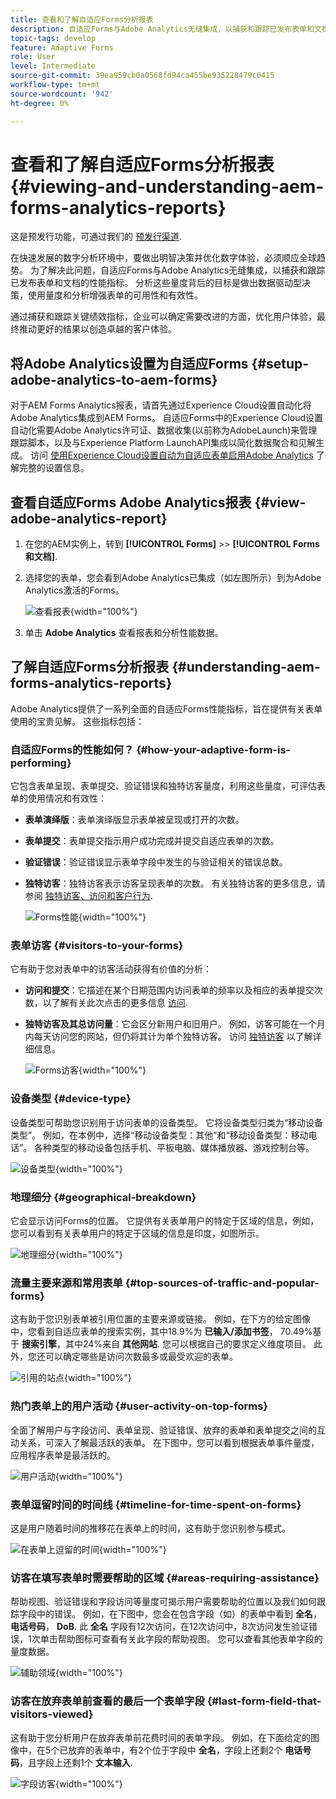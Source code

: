 ```yaml
---
title: 查看和了解自适应Forms分析报表
description: 自适应Forms与Adobe Analytics无缝集成，以捕获和跟踪已发布表单和文档的性能指标。
topic-tags: develop
feature: Adaptive Forms
role: User
level: Intermediate
source-git-commit: 39ea959cb0a0568fd94ca455be935228479c0415
workflow-type: tm+mt
source-wordcount: '942'
ht-degree: 0%

---
```



# 查看和了解自适应Forms分析报表 {#viewing-and-understanding-aem-forms-analytics-reports}

<span class="preview"> 这是预发行功能，可通过我们的 [预发行渠道](https://experienceleague.adobe.com/docs/experience-manager-cloud-service/content/release-notes/prerelease.html#new-features). </span>

在快速发展的数字分析环境中，要做出明智决策并优化数字体验，必须顺应全球趋势。 为了解决此问题，自适应Forms与Adobe Analytics无缝集成，以捕获和跟踪已发布表单和文档的性能指标。 分析这些量度背后的目标是做出数据驱动型决策，使用量度和分析增强表单的可用性和有效性。

通过捕获和跟踪关键绩效指标，企业可以确定需要改进的方面，优化用户体验，最终推动更好的结果以创造卓越的客户体验。

## 将Adobe Analytics设置为自适应Forms {#setup-adobe-analytics-to-aem-forms}

对于AEM Forms Analytics报表，请首先通过Experience Cloud设置自动化将Adobe Analytics集成到AEM Forms。 自适应Forms中的Experience Cloud设置自动化需要Adobe Analytics许可证、数据收集(以前称为AdobeLaunch)来管理跟踪脚本，以及与Experience Platform LaunchAPI集成以简化数据聚合和见解生成。 访问 [使用Experience Cloud设置自动为自适应表单启用Adobe Analytics](/help/forms/forms-experience-cloud-setup-automation.md) 了解完整的设置信息。

## 查看自适应Forms Adobe Analytics报表 {#view-adobe-analytics-report}

1. 在您的AEM实例上，转到 **[!UICONTROL Forms]** >> **[!UICONTROL Forms和文档]**.
1. 选择您的表单，您会看到Adobe Analytics已集成（如左图所示）到为Adobe Analytics激活的Forms。

   ![查看报表](assets/activ-aa.png){width="100%"}

1. 单击 **Adobe Analytics** 查看报表和分析性能数据。

## 了解自适应Forms分析报表 {#understanding-aem-forms-analytics-reports}

Adobe Analytics提供了一系列全面的自适应Forms性能指标，旨在提供有关表单使用的宝贵见解。 这些指标包括：

### **自适应Forms的性能如何？** {#how-your-adaptive-form-is-performing}

它包含表单呈现、表单提交、验证错误和独特访客量度，利用这些量度，可评估表单的使用情况和有效性：

* **表单演绎版**：表单演绎版显示表单被呈现或打开的次数。

* **表单提交**：表单提交指示用户成功完成并提交自适应表单的次数。

* **验证错误**：验证错误显示表单字段中发生的与验证相关的错误总数。

* **独特访客**：独特访客表示访客呈现表单的次数。 有关独特访客的更多信息，请参阅 [独特访客、访问和客户行为](https://experienceleague.adobe.com/docs/analytics/components/metrics/visits.html).

  ![Forms性能](assets/forms-performance.png){width="100%"}

### **表单访客** {#visitors-to-your-forms}

它有助于您对表单中的访客活动获得有价值的分析：

* **访问和提交**：它描述在某个日期范围内访问表单的频率以及相应的表单提交次数，以了解有关此次点击的更多信息 [访问](https://experienceleague.adobe.com/docs/analytics/components/metrics/visits.html).
* **独特访客及其总访问量**：它会区分新用户和旧用户。 例如，访客可能在一个月内每天访问您的网站，但仍将其计为单个独特访客。 访问 [独特访客](https://experienceleague.adobe.com/docs/analytics/components/metrics/unique-visitors.html) 以了解详细信息。

  ![Forms访客](assets/forms-visitors.png){width="100%"}

### **设备类型** {#device-type}

设备类型可帮助您识别用于访问表单的设备类型。 它将设备类型归类为“移动设备类型”。 例如，在本例中，选择“移动设备类型：其他”和“移动设备类型：移动电话”。 各种类型的移动设备包括手机、平板电脑、媒体播放器、游戏控制台等。

![设备类型](assets/device-type.png){width="100%"}

### **地理细分** {#geographical-breakdown}

它会显示访问Forms的位置。 它提供有关表单用户的特定于区域的信息，例如，您可以看到有关表单用户的特定于区域的信息是印度，如图所示。

![地理细分](assets/geographical-breakdown.png){width="100%"}

### **流量主要来源和常用表单** {#top-sources-of-traffic-and-popular-forms}

这有助于您识别表单被引用位置的主要来源或链接。 例如，在下方的给定图像中，您看到自适应表单的搜索实例，其中18.9%为 **已输入/添加书签**， 70.49%基于 **搜索引擎**，其中24%来自 **其他网站**. 您可以根据自己的要求定义维度项目。 此外，您还可以确定哪些是访问次数最多或最受欢迎的表单。

![引用的站点](assets/referred-sites.png){width="100%"}

### **热门表单上的用户活动** {#user-activity-on-top-forms}

全面了解用户与字段访问、表单呈现、验证错误、放弃的表单和表单提交之间的互动关系，可深入了解最活跃的表单。 在下图中，您可以看到根据表单事件量度，应用程序表单是最活跃的。

![用户活动](assets/user-activity.png){width="100%"}

### **表单逗留时间的时间线** {#timeline-for-time-spent-on-forms}

这是用户随着时间的推移花在表单上的时间，这有助于您识别参与模式。

![在表单上逗留的时间](assets/time-spent-on-forms.png){width="100%"}

### **访客在填写表单时需要帮助的区域** {#areas-requiring-assistance}

帮助视图、验证错误和字段访问等量度可揭示用户需要帮助的位置以及我们如何跟踪字段中的错误。 例如，在下图中，您会在包含字段（如）的表单中看到 **全名**， **电话号码**， **DoB**. 此 **全名** 字段有12次访问，在12次访问中，8次访问发生验证错误，1次单击帮助图标可查看有关此字段的帮助视图。 您可以查看其他表单字段的量度数据。

![辅助领域](assets/assisting-areas.png){width="100%"}

### **访客在放弃表单前查看的最后一个表单字段** {#last-form-field-that-visitors-viewed}

这有助于您分析用户在放弃表单前花费时间的表单字段。 例如，在下面给定的图像中，在5个已放弃的表单中，有2个位于字段中 **全名**，字段上还剩2个 **电话号码**，且字段上还剩1个 **文本输入**.

![字段访客](assets/field-visitors.png){width="100%"}